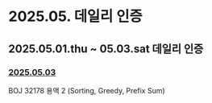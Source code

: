 # 2025.05. 데일리 인증

## 2025.05.01.thu ~ 05.03.sat 데일리 인증

### [2025.05.03](https://github.com/jwelyl/daily_certification/blob/main/2025/05/01/25_05_01_daily_certification.md)
BOJ 32178 용액 2 (Sorting, Greedy, Prefix Sum)